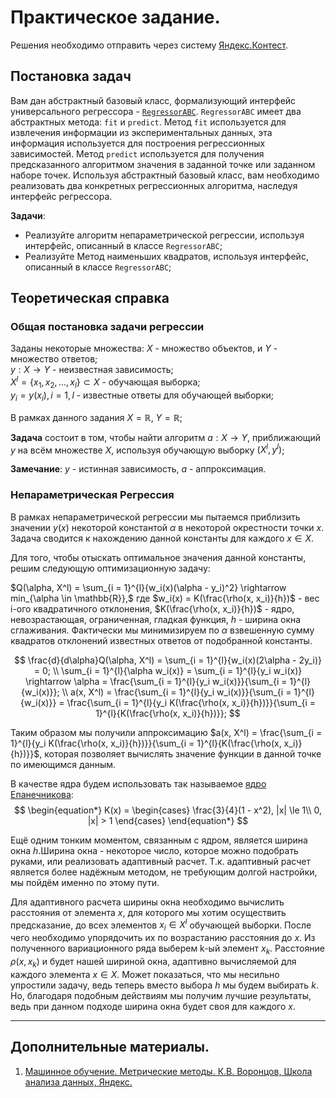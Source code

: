 # Практическое задание.

Решения необходимо отправить через систему [Яндекс.Контест](https://contest.yandex.ru/contest/69096/).

## Постановка задач

Вам дан абстрактный базовый класс, формализующий интерфейс универсального регрессора - [`RegressorABC`](./regressors/regressor_abc.py). `RegressorABC` имеет два абстрактных метода: `fit` и `predict`. Метод `fit` используется для извлечения информации из экспериментальных данных, эта информация используется для построения регрессионных зависимостей. Метод `predict` используется для получения предсказанного алгоритмом значения в заданной точке или заданном наборе точек. Используя абстрактный базовый класс, вам необходимо реализовать два конкретных регрессионных алгоритма, наследуя интерфейс регрессора.

**Задачи**:
- Реализуйте алгоритм непараметрической регрессии, используя интерфейс, описанный в классе `RegressorABC`;  
- Реализуйте Метод наименьших квадратов, используя интерфейс, описанный в классе `RegressorABC`;   

## Теоретическая справка

### Общая постановка задачи регрессии

Заданы некоторые множества: $X$ - множество объектов, и $Y$ - множество ответов;  
$y: X \rightarrow Y$ - неизвестная зависимость;  
$X^l = \{x_1, x_2, ..., x_l\} \subset X$ - обучающая выборка;  
$y_i = y(x_i), i = 1, l$ - известные ответы для обучающей выборки;  

В рамках данного задания $X = \mathbb{R}$, $Y = \mathbb{R}$;  

**Задача** состоит в том, чтобы найти алгоритм $a: X \rightarrow Y$, приближающий $y$ на всём множестве $X$, используя обучающую выборку $(X^l, y^l)$;  

**Замечание**: $y$ - истинная зависимость, $a$ - аппроксимация.


### Непараметрическая Регрессия

В рамках непараметрической регрессии мы пытаемся приблизить значении $y(x)$ некоторой константой $\alpha$ в некоторой окрестности точки $x$. Задача сводится к нахождению данной константы для каждого $x \in X$.

Для того, чтобы отыскать оптимальное значения данной константы, решим следующую оптимизационную задачу:

$Q(\alpha, X^l) = \sum_{i = 1}^{l}{w_i(x)(\alpha - y_i)^2} \rightarrow min_{\alpha \in \mathbb{R}},$ где $w_i(x) = K(\frac{\rho(x, x_i)}{h})$ - вес i-ого квадратичного отклонения, $K(\frac{\rho(x, x_i)}{h})$ - ядро, невозрастающая, ограниченная, гладкая функция, $h$ - ширина окна сглаживания. Фактически мы минимизируем по $\alpha$ взвешенную сумму квадратов отклонений известных ответов от подобранной константы.

$$
\frac{d}{d\alpha}Q(\alpha, X^l) = \sum_{i = 1}^{l}{w_i(x)(2\alpha - 2y_i)} = 0;  
\\ \sum_{i = 1}^{l}{\alpha w_i(x)} = \sum_{i = 1}^{l}{y_i w_i(x)} \rightarrow \alpha = \frac{\sum_{i = 1}^{l}{y_i w_i(x)}}{\sum_{i = 1}^{l}{w_i(x)}};
\\ a(x, X^l) = \frac{\sum_{i = 1}^{l}{y_i w_i(x)}}{\sum_{i = 1}^{l}{w_i(x)}} = \frac{\sum_{i = 1}^{l}{y_i K(\frac{\rho(x, x_i)}{h})}}{\sum_{i = 1}^{l}{K(\frac{\rho(x, x_i)}{h})}};
$$  

Таким образом мы получили аппроксимацию $a(x, X^l) = \frac{\sum_{i = 1}^{l}{y_i K(\frac{\rho(x, x_i)}{h})}}{\sum_{i = 1}^{l}{K(\frac{\rho(x, x_i)}{h})}}$, которая позволяет вычислять значение функции в данной точке по имеющимся данным.

В качестве ядра будем использовать так называемое [ядро Епанечникова](https://ru.wikipedia.org/wiki/%D0%AF%D0%B4%D1%80%D0%BE_(%D1%81%D1%82%D0%B0%D1%82%D0%B8%D1%81%D1%82%D0%B8%D0%BA%D0%B0)):
$$
\begin{equation*}
K(x) = 
 \begin{cases}
   \frac{3}{4}(1 - x^2), |x| \le 1\\
   0, |x| > 1
 \end{cases}
\end{equation*}
$$

Ещё одним тонким моментом, связанным с ядром, является ширина окна $h$.Ширина окна - некоторое число, которое можно подобрать руками, или реализовать адаптивный расчет. Т.к. адаптивный расчет является более надёжным методом, не требующим долгой настройки, мы пойдём именно по этому пути. 

Для адаптивного расчета ширины окна необходимо вычислить расстояния от элемента $x$, для которого мы хотим осуществить предсказание, до всех элементов $x_i \in X^l$ обучающей выборки. После чего необходимо упорядочить их по возрастанию расстояния до $x$. Из полученного вариационного ряда выберем k-ый элемент $x_k$. Расстояние $\rho(x, x_k)$ и будет нашей шириной окна, адаптивно вычисляемой для каждого элемента $x \in X$. Может показаться, что мы несильно упростили задачу, ведь теперь вместо выбора $h$ мы будем выбирать $k$. Но, благодаря подобным действиям мы получим лучшие результаты, ведь при данном подходе ширина окна будет своя для каждого $x$.

---

## Дополнительные материалы.

1. [Машинное обучение. Метрические методы. К.В. Воронцов, Школа анализа данных, Яндекс.](https://www.youtube.com/watch?v=mCJcRDIY4TI&list=PLJOzdkh8T5krxc4HsHbB8g8f0hu7973fK&index=3&t=2079s)
